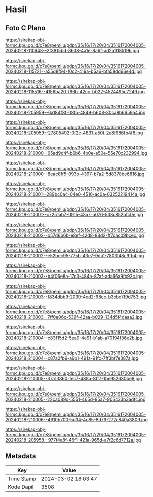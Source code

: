 # Hasil

## Foto C Plano

https://sirekap-obj-formc.kpu.go.id/c7e8/pemilu/pdpr/35/16/17/20/04/3516172004005-20240218-110643--2f3815bd-8638-4a1e-8a6f-ad2a1f185196.jpg

https://sirekap-obj-formc.kpu.go.id/c7e8/pemilu/pdpr/35/16/17/20/04/3516172004005-20240218-115721--a55d8f94-f0c2-419a-b5a6-bfa58dd66e4d.jpg

https://sirekap-obj-formc.kpu.go.id/c7e8/pemilu/pdpr/35/16/17/20/04/3516172004005-20240218-115516--4156ba20-f96b-42cc-b022-4524495c7249.jpg

https://sirekap-obj-formc.kpu.go.id/c7e8/pemilu/pdpr/35/16/17/20/04/3516172004005-20240218-205959--6a184f8f-08fb-4849-b608-30ca8b6659a4.jpg

https://sirekap-obj-formc.kpu.go.id/c7e8/pemilu/pdpr/35/16/17/20/04/3516172004005-20240218-205959--27805492-0f2c-4831-a50f-2e8f986fb4f6.jpg

https://sirekap-obj-formc.kpu.go.id/c7e8/pemilu/pdpr/35/16/17/20/04/3516172004005-20240218-210000--65ad9d4f-b6b6-4b0e-a50e-55e70c232994.jpg

https://sirekap-obj-formc.kpu.go.id/c7e8/pemilu/pdpr/35/16/17/20/04/3516172004005-20240218-210000--8eac8ff5-093b-4397-b7a2-5d8378be6816.jpg

https://sirekap-obj-formc.kpu.go.id/c7e8/pemilu/pdpr/35/16/17/20/04/3516172004005-20240218-210001--289bc0a4-04e0-4510-ac0a-03252219414a.jpg

https://sirekap-obj-formc.kpu.go.id/c7e8/pemilu/pdpr/35/16/17/20/04/3516172004005-20240218-210001--c7251ab7-0915-43a7-a076-538c852bfc0e.jpg

https://sirekap-obj-formc.kpu.go.id/c7e8/pemilu/pdpr/35/16/17/20/04/3516172004005-20240218-210002--b57d6b6b-e8ef-42d8-88d2-ff7dac09bcec.jpg

https://sirekap-obj-formc.kpu.go.id/c7e8/pemilu/pdpr/35/16/17/20/04/3516172004005-20240218-210002--e52bec95-775b-43e7-9da1-7803f48c9fb4.jpg

https://sirekap-obj-formc.kpu.go.id/c7e8/pemilu/pdpr/35/16/17/20/04/3516172004005-20240218-210003--b4f06e8a-17c3-484a-87af-ada66a9fc92c.jpg

https://sirekap-obj-formc.kpu.go.id/c7e8/pemilu/pdpr/35/16/17/20/04/3516172004005-20240218-210003--f834dbb9-2039-4ed2-98ec-b3cbc7f9d753.jpg

https://sirekap-obj-formc.kpu.go.id/c7e8/pemilu/pdpr/35/16/17/20/04/3516172004005-20240218-210003--7ff0e06c-539f-42aa-b029-134d5f4daaa2.jpg

https://sirekap-obj-formc.kpu.go.id/c7e8/pemilu/pdpr/35/16/17/20/04/3516172004005-20240218-210004--c83f15d2-5ea0-4e91-b1ab-a70194f36e2b.jpg

https://sirekap-obj-formc.kpu.go.id/c7e8/pemilu/pdpr/35/16/17/20/04/3516172004005-20240218-210004--c87a2fb9-a9b1-491a-91fc-7ff3bf7e387a.jpg

https://sirekap-obj-formc.kpu.go.id/c7e8/pemilu/pdpr/35/16/17/20/04/3516172004005-20240218-210005--37a13860-fec7-488a-8ff7-1be952630be8.jpg

https://sirekap-obj-formc.kpu.go.id/c7e8/pemilu/pdpr/35/16/17/20/04/3516172004005-20240218-210005--22ca089c-5551-465d-85a7-905433b3adfc.jpg

https://sirekap-obj-formc.kpu.go.id/c7e8/pemilu/pdpr/35/16/17/20/04/3516172004005-20240218-210006--4610b700-5d34-4c85-8d79-272c840a3809.jpg

https://sirekap-obj-formc.kpu.go.id/c7e8/pemilu/pdpr/35/16/17/20/04/3516172004005-20240218-205958--977f4a8f-46f1-421a-965d-a7f2c6d7712a.jpg


## Metadata

| Key        | Value               |
| ---------- | ------------------- |
| Time Stamp | 2024-03-02 18:03:47 |
| Kode Dapil | 3508                |



